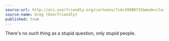 ```yaml
---
source-url: http://ars.userfriendly.org/cartoons/?id=19980715&mode=classic
source-name: Greg (Userfriendly)
published: true
---
```


<p>There's no such thing as a stupid question, only stupid people.</p>


